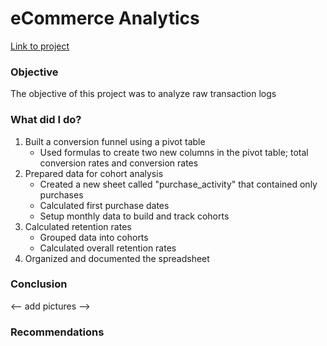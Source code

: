 <h1> eCommerce Analytics </h1>
<a href> Link to project </a>

<h3> Objective </h3>
<p> The objective of this project was to analyze raw transaction logs </p>


<h3> What did I do? </h3>
  <ol>
    <li> Built a conversion funnel using a pivot table 
      <ul>
        <li> Used formulas to create two new columns in the pivot table; total conversion rates and conversion rates </li>
      </ul>
    </li>
    <li> Prepared data for cohort analysis
      <ul>
        <li> Created a new sheet called "purchase_activity" that contained only purchases </li>
        <li> Calculated first purchase dates </li>
        <li> Setup monthly data to build and track cohorts </li>
      </ul>
    </li>
    <li> Calculated retention rates
      <ul>
        <li> Grouped data into cohorts </li>
        <li> Calculated overall retention rates </li>
      </ul>
    </li>
    <li> Organized and documented the spreadsheet </li>
  </ol>


<h3> Conclusion </h3>

<-- add pictures -->


<h3> Recommendations </h3>

